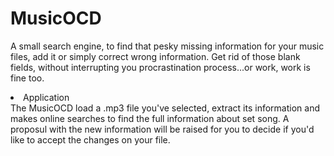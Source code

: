 # MusicOCD
A small search engine, to find that pesky missing information for your music files, add it or simply correct wrong information. Get rid of those blank fields, without interrupting you procrastination process...or work, work is fine too.


<li>Application</li>
The MusicOCD load a .mp3 file you've selected, extract its information and makes online searches to find the full information about set song. A proposul with the new information will be raised for you to decide if you'd like to accept the changes on your file.
